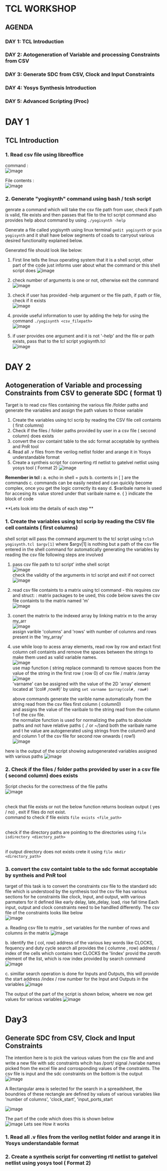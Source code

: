 # TCL WORKSHOP

## AGENDA
### DAY 1: TCL Introduction         
### DAY 2: Aotogeneration of Variable and processing Constraints from CSV    
### DAY 3: Generate SDC from CSV, Clock and Input Constraints
### DAY 4: Yosys Synthesis Introduction 
### DAY 5: Advanced Scripting (Proc)

# DAY 1
## TCL Introduction 
### 1. Read csv file using libreoffice 
command : </br> 
![image](https://github.com/user-attachments/assets/46ad534a-77f5-4d17-9ec2-abf3cce1b354)

File contents :</br>
![image](https://github.com/user-attachments/assets/e5af5fc0-d61c-4416-b1bd-86c54cdb302d)

### 2. Generate "yogisynth" command using bash / tcsh script 
genrate a command which will take the csv file path from user, check if path is valid, file exists and then passes that file to the tcl script command also provides help  about command by using `./yogisynth -help`
</br>

Generate a file called yogisynth using linux terminal  `gedit yogisynth` or `gvim yogisynth` and it shall have below segments of coads to  carryout various desired functionality explained below.

Generated file should look like below: <br>
1. First line tells the linux operating system that it is a shell script, other part of the code just informs user about what the command or this shell script does
   ![image](https://github.com/user-attachments/assets/27a401de-0740-4d38-9c09-841eb7f29cac)

2. check number of arguments is one or not, otherwise exit the command </br>
   ![image](https://github.com/user-attachments/assets/6feaf19d-4916-48de-aff9-c63acf63f4e1)

3. check if user has provided -help argument or the file path, if path or file, check if it exists </br>
   ![image](https://github.com/user-attachments/assets/9abc91d4-7d74-494c-98bf-06e84583aa26)

4. provide useful information to user by adding the help for using the command `./yogisynth <csv_filepath>` </br>
   ![image](https://github.com/user-attachments/assets/31aa6272-68fe-4efd-a6ce-600136d9e514)

5. if user provides one argument and it is not '-help' and the file  or path exists, pass that to the tcl script yogisynth.tcl </br>
   ![image](https://github.com/user-attachments/assets/d99692a2-b8f2-424b-87a4-36fb90e1b374)

# DAY 2
## Aotogeneration of Variable and processing Constraints from CSV to generate SDC ( format 1)
Target is to read csv files containing the various file /folder paths and generate the variables and assign the path values to those variable
 1. Create the variables using tcl scrip by reading the CSV file cell containts ( first columns)
 2. Check if the files / folder paths provided by user in a csv file ( second column)  does exists 
 3. convert the csv containt table to the sdc format acceptable by syntheis and PnR tool
 4. Read all .v files from the verilog netlist folder and arange it in Yosys understandable format
 5. Create a syntheis script for converting rtl netlist to gatelvel netlist using yosys tool ( Format 2)
   ![image](https://github.com/user-attachments/assets/1742a785-77c7-44e0-8bed-86b010dc86a4)

   **Remember in tcl :**
   a. echo in shell  = puts
   b. contents in [ ] are the commands
   c. commands can be easily nested and can quickly become complex, once you get the logic correctly its easy
   d. $varibale name is used for accesing its value stored under that varibale name
   e. { } indicate the block of code

**Lets look into the details of each step **
### 1. Create the variables using tcl scrip by reading the CSV file cell containts ( first columns)
 shell script will pass the command argument to the tcl script using `tclsh yogisynth.tcl $argv[1]` where $argv[1] is nothing but a path of the csv file entered in the shell command
 for automatically generating the variables by reading the csv file following steps are involved
 1. pass csv file path to tcl script' inthe shell script </br>
    ![image](https://github.com/user-attachments/assets/5ddfd9a8-7ec8-4a54-8c9a-29cdd13dfa92)
    </br>check the validity of the arguments in tcl script and exit if not correct
    ![image](https://github.com/user-attachments/assets/32f1320d-68e9-44c7-b027-52c28f61bd47)
    
 2. read csv file containts to a matrix using tcl command - this requires csv and struct: : matrix packages to be used, this code below saves the csv file containts to the matrix named 'm'</br>
   ![image](https://github.com/user-attachments/assets/e9274664-d673-4233-b325-c73d77008e06)

 3. conert the matrrix to the indexed array by linking matrix m to the array my_arr</br>
    ![image](https://github.com/user-attachments/assets/910d8eda-21ca-43fa-8427-cfb2f3e899f1)
    </br> assign varible 'columns' and 'rows' with number of columns and rows present in the 'my_array'
 
 4. use while loop to acess  array elements, read row by row and extact first column cell containts and remove the spaces between the strings to make them used as valid variable names. </br>
   ![image](https://github.com/user-attachments/assets/d84d01c0-6773-45a1-889d-2d51446aa32a)
    </br> use map function ( string replace command) to remove spaces from the value of the string in the first row ( row 0)  of csv file / matrix /array </br>
          ![image](https://github.com/user-attachments/assets/bb9c6bbb-e603-47a5-baac-58eb41bc84b7)
    </br>'varname' can be assigned with the value of the 2D 'array' element located at '(col# ,row#)' by using `set varname $array(col#, row#)`
    
    above commands generate the varible name automatically from the string read from the csv files first column ( column0) </br> and assigns the value of the  varibale to the string read from the column 1 of the csv file.
   </br> the normalize function is used for normalizing the paths to absolute paths and not have relative paths ( ./ or ~/)and both the varibale name and t he  value are autogenerated using strings from the column0 and and column 1  of the csv file for second row onwards ( row1) </br>
   ![image](https://github.com/user-attachments/assets/d53f5f0d-10fc-4ce9-bbd3-0d4c32b450af) </br>

here is the output of the script showing autogenerated variables assigned with various paths 
   ![image](https://github.com/user-attachments/assets/1adeacc5-2bb3-4ed7-b6f4-bf2d843414d9)


 

### 2. Check if the files / folder paths provided by user in a csv file ( second column)  does exists 
   Script checks for the correctness of the file paths </br>
   ![image](https://github.com/user-attachments/assets/b6b79f88-36b4-47af-8aed-9843e3ef8c8e)
   
   </br> check that file exists or not the below function returns boolean output ( yes / no) , exit if files do not exist.
   </br> command to check if file exists   `file exists <file_path>`
   
   </br> check if the directory paths are pointing to the directories using `file isdirectory <diectory_path>`
   
   </br> if output directory does not exists crete it using  `file mkdir <directory_path>`</br>
      
### 3. convert the csv containt table to the sdc format acceptable by syntheis and PnR tool
   target of this task is to convert the constraints csv file to the standard sdc file which is understood by the synthesis tool
   the csv file has various sections for he constraints like clock, Input, and output, with various parmaters for it defined like early delay, late_delay, load, rise fall time 
   Each input, output and clock constraints need to be handlled differently. The csv file of the constraints looks like below</br>
   ![image](https://github.com/user-attachments/assets/d7f9f751-be26-4f78-92b6-1afc7875e61d)

   a. Reading csv file to matrix , set variables for the number of rows and columns in the matrix
   ![image](https://github.com/user-attachments/assets/6f2a8038-6a41-4ead-a08d-477af924be30)
   
   b. identify the ( col, row) address of the various key words like CLOCKS, fequency and duty cycle
   search all provides the ( columne , row) address / index of the cells which contains text CLOCKS
   the 'lindex' provid the zeroth element of the list, which is row index provided by search command </br>
   ![image](https://github.com/user-attachments/assets/8b786c23-8002-4763-9d7d-07e5e41dd286)

   c. simillar search operation is done for Inputs and Outputs, this will provide the start address /index / row number 
   for the Input and Outputs in the variables 
   ![image](https://github.com/user-attachments/assets/78d12882-833c-466c-9311-ab68eec00ed0)

   The output of the part of the script is shown below, wheere we now get values for various variables
   ![image](https://github.com/user-attachments/assets/92a6af91-99b7-4186-865b-2ff337fc2443)

# Day3
## Generate SDC from CSV, Clock and Input Constraints
The intention here is to pick the various values from the csv file and  and write a new file with sdc constraints whcih has /port/ signal /variabe names picked from the excel file and corrosponding values of the constraints.
The csv file is input and the sdc constraints on the bottom is the output </br>
![image](https://github.com/user-attachments/assets/a5082b7e-a004-45e1-a6b9-2485dab9bcee)

A Rectangular area is selected for the search in a spreadsheet, the boundries of these rectangle are defined by values of various variables like 'number of columns', 'clock_start', 'input_ports_start 

![image](https://github.com/user-attachments/assets/80bfa9d3-df43-40a0-b644-8d8958c9f9c5)

The part of the code which does this is shown below </br>
![image](https://github.com/user-attachments/assets/dadaeabf-57d3-4c97-a287-d343719a6d38)
Lets see How it works </br>



### 1. Read all .v files from the verilog netlist folder and arange it in Yosys understandable format
### 2. Create a syntheis script for converting rtl netlist to gatelvel netlist using yosys tool ( Format 2)






        
